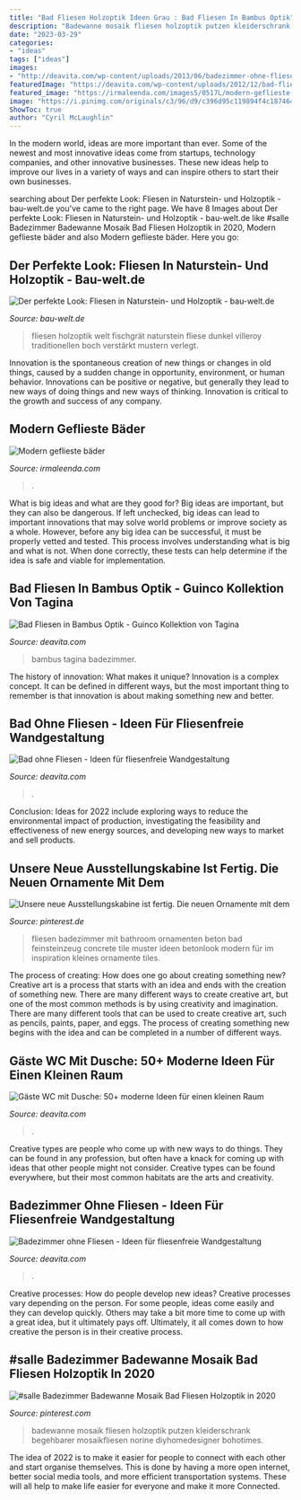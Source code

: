 ```yaml
---
title: "Bad Fliesen Holzoptik Ideen Grau : Bad Fliesen In Bambus Optik"
description: "Badewanne mosaik fliesen holzoptik putzen kleiderschrank begehbarer mosaikfliesen norine diyhomedesigner bohotimes"
date: "2023-03-29"
categories:
- "ideas"
tags: ["ideas"]
images:
- "http://deavita.com/wp-content/uploads/2013/06/badezimmer-ohne-fliesen-glas-wandpaneele-holzoptik-dunkel.jpg"
featuredImage: "https://deavita.com/wp-content/uploads/2012/12/bad-fliesen-tagina-bambus-wandfliesen-creme.jpg"
featured_image: "https://irmaleenda.com/images5/0517L/modern-geflieste-bder/modern-geflieste-bder-11_20.jpg"
image: "https://i.pinimg.com/originals/c3/96/d9/c396d95c119894f4c18746488533f8af.jpg"
ShowToc: true
author: "Cyril McLaughlin"
---
```



In the modern world, ideas are more important than ever. Some of the newest and most innovative ideas come from startups, technology companies, and other innovative businesses. These new ideas help to improve our lives in a variety of ways and can inspire others to start their own businesses.

	

		
searching about Der perfekte Look: Fliesen in Naturstein- und Holzoptik - bau-welt.de you've came to the right page. We have 8 Images about Der perfekte Look: Fliesen in Naturstein- und Holzoptik - bau-welt.de like #salle Badezimmer Badewanne Mosaik Bad Fliesen Holzoptik in 2020, Modern geflieste bäder and also Modern geflieste bäder. Here you go:
		
    
## Der Perfekte Look: Fliesen In Naturstein- Und Holzoptik - Bau-welt.de

<img loading=lazy src="https://www.bau-welt.de/fileadmin/_processed_/4/8/csm_Fliesen-Holzoptik-VILLEROYuBOCHFliesen_Halston_Wohnen_Holz_Fischgraet_Verlegung_89596f67f5.jpg" onerror="this.onerror=null;this.src='https://tse2.mm.bing.net/th?id=OIP.kzPsoda3q-aXh2SmWb7CmAHaDt&amp;pid=15.1';" alt="Der perfekte Look: Fliesen in Naturstein- und Holzoptik - bau-welt.de">

_Source: bau-welt.de_

>fliesen holzoptik welt fischgrät naturstein fliese dunkel villeroy traditionellen boch verstärkt mustern verlegt. 

	

Innovation is the spontaneous creation of new things or changes in old things, caused by a sudden change in opportunity, environment, or human behavior. Innovations can be positive or negative, but generally they lead to new ways of doing things and new ways of thinking. Innovation is critical to the growth and success of any company.

    
## Modern Geflieste Bäder

<img loading=lazy src="https://irmaleenda.com/images5/0517L/modern-geflieste-bder/modern-geflieste-bder-11_20.jpg" onerror="this.onerror=null;this.src='https://tse4.mm.bing.net/th?id=OIP.cE8IDkzKLhQ6I_E2QRtAKAHaFj&amp;pid=15.1';" alt="Modern geflieste bäder">

_Source: irmaleenda.com_

>. 

	

What is big ideas and what are they good for?
Big ideas are important, but they can also be dangerous. If left unchecked, big ideas can lead to important innovations that may solve world problems or improve society as a whole. However, before any big idea can be successful, it must be properly vetted and tested. This process involves understanding what is big and what is not. When done correctly, these tests can help determine if the idea is safe and viable for implementation.

    
## Bad Fliesen In Bambus Optik - Guinco Kollektion Von Tagina

<img loading=lazy src="https://deavita.com/wp-content/uploads/2012/12/bad-fliesen-tagina-bambus-wandfliesen-creme.jpg" onerror="this.onerror=null;this.src='https://tse4.mm.bing.net/th?id=OIP.9QMPtwEk8Jko1oDF6-sY-QHaFN&amp;pid=15.1';" alt="Bad Fliesen in Bambus Optik - Guinco Kollektion von Tagina">

_Source: deavita.com_

>bambus tagina badezimmer. 

	

The history of innovation: What makes it unique?
Innovation is a complex concept. It can be defined in different ways, but the most important thing to remember is that innovation is about making something new and better.

    
## Bad Ohne Fliesen - Ideen Für Fliesenfreie Wandgestaltung

<img loading=lazy src="https://deavita.com/wp-content/uploads/2013/06/badezimmer-ohne-fliesen-glas-wandpaneele-rot-holzboden.jpg" onerror="this.onerror=null;this.src='https://tse4.mm.bing.net/th?id=OIP.WyYxecdOq4kYHh7euNAQPwHaFZ&amp;pid=15.1';" alt="Bad ohne Fliesen - Ideen für fliesenfreie Wandgestaltung">

_Source: deavita.com_

>. 

	

Conclusion:
Ideas for 2022 include exploring ways to reduce the environmental impact of production, investigating the feasibility and effectiveness of new energy sources, and developing new ways to market and sell products.

    
## Unsere Neue Ausstellungskabine Ist Fertig. Die Neuen Ornamente Mit Dem

<img loading=lazy src="https://i.pinimg.com/originals/c3/96/d9/c396d95c119894f4c18746488533f8af.jpg" onerror="this.onerror=null;this.src='https://tse3.mm.bing.net/th?id=OIP.StuCw8dse7CUzfGKSEzIDQHaL0&amp;pid=15.1';" alt="Unsere neue Ausstellungskabine ist fertig. Die neuen Ornamente mit dem">

_Source: pinterest.de_

>fliesen badezimmer mit bathroom ornamenten beton bad feinsteinzeug concrete tile muster ideen betonlook modern für im inspiration kleines ornamente tiles. 

	

The process of creating: How does one go about creating something new?
Creative art is a process that starts with an idea and ends with the creation of something new. There are many different ways to create creative art, but one of the most common methods is by using creativity and imagination. There are many different tools that can be used to create creative art, such as pencils, paints, paper, and eggs. The process of creating something new begins with the idea and can be completed in a number of different ways.

    
## Gäste WC Mit Dusche: 50+ Moderne Ideen Für Einen Kleinen Raum

<img loading=lazy src="https://deavita.com/wp-content/uploads/2020/01/Halboffene-Dusche-bodeneben-gestalten-für-ein-geräumgeres-Feeling-im-Gäste-WC.jpg" onerror="this.onerror=null;this.src='https://tse3.mm.bing.net/th?id=OIP.rmlbKLK5a-IXAXEzlGeLjAHaHm&amp;pid=15.1';" alt="Gäste WC mit Dusche: 50+ moderne Ideen für einen kleinen Raum">

_Source: deavita.com_

>. 

	

Creative types are people who come up with new ways to do things. They can be found in any profession, but often have a knack for coming up with ideas that other people might not consider. Creative types can be found everywhere, but their most common habitats are the arts and creativity.

    
## Badezimmer Ohne Fliesen - Ideen Für Fliesenfreie Wandgestaltung

<img loading=lazy src="http://deavita.com/wp-content/uploads/2013/06/badezimmer-ohne-fliesen-glas-wandpaneele-holzoptik-dunkel.jpg" onerror="this.onerror=null;this.src='https://tse4.mm.bing.net/th?id=OIP.JXVE4gSJtKi7DLiaz4Zb7QHaFj&amp;pid=15.1';" alt="Badezimmer ohne Fliesen - Ideen für fliesenfreie Wandgestaltung">

_Source: deavita.com_

>. 

	

Creative processes: How do people develop new ideas?
Creative processes vary depending on the person. For some people, ideas come easily and they can develop quickly. Others may take a bit more time to come up with a great idea, but it ultimately pays off. Ultimately, it all comes down to how creative the person is in their creative process.

    
## #salle Badezimmer Badewanne Mosaik Bad Fliesen Holzoptik In 2020

<img loading=lazy src="https://i.pinimg.com/736x/68/36/37/683637bf85c79b090ec8b613fb115b3e.jpg" onerror="this.onerror=null;this.src='https://tse2.mm.bing.net/th?id=OIP.iFFKGs7Bo_Wk1IrM6OidLAHaJI&amp;pid=15.1';" alt="#salle Badezimmer Badewanne Mosaik Bad Fliesen Holzoptik in 2020">

_Source: pinterest.com_

>badewanne mosaik fliesen holzoptik putzen kleiderschrank begehbarer mosaikfliesen norine diyhomedesigner bohotimes. 

	

The idea of 2022 is to make it easier for people to connect with each other and start organise themselves. This is done by having a more open internet, better social media tools, and more efficient transportation systems. These will all help to make life easier for everyone and make it more Connected.

